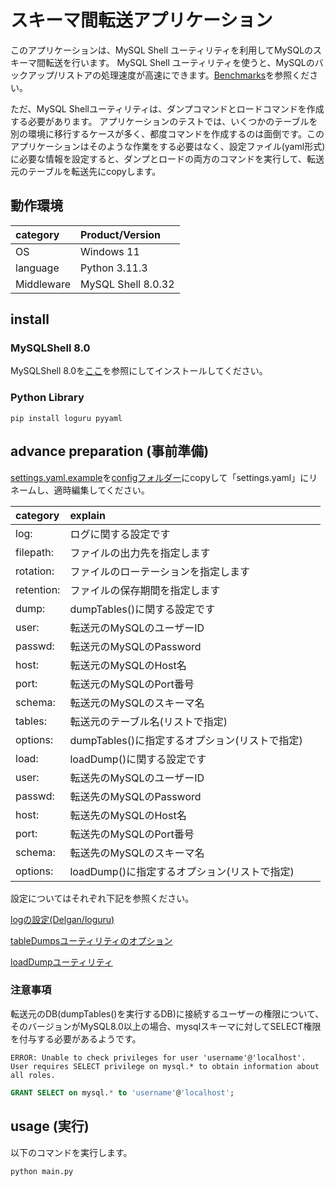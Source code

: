 # スキーマ間転送アプリケーション

このアプリケーションは、MySQL Shell ユーティリティを利用してMySQLのスキーマ間転送を行います。
MySQL Shell ユーティリティを使うと、MySQLのバックアップ/リストアの処理速度が高速にできます。[Benchmarks](https://dev.mysql.com/blog-archive/mysql-shell-dump-load-part-2-benchmarks/)を参照ください。

ただ、MySQL Shellユーティリティは、ダンプコマンドとロードコマンドを作成する必要があります。
アプリケーションのテストでは、いくつかのテーブルを別の環境に移行するケースが多く、都度コマンドを作成するのは面倒です。このアプリケーションはそのような作業をする必要はなく、設定ファイル(yaml形式)に必要な情報を設定すると、ダンプとロードの両方のコマンドを実行して、転送元のテーブルを転送先にcopyします。

## 動作環境

|category   |Product/Version       |
|:----------|:---------------------|
|OS         | Windows 11           |
|language   | Python 3.11.3        |
|Middleware | MySQL Shell 8.0.32   |

## install

### MySQLShell 8.0

MySQLShell 8.0を[ここ](mysqlsh_utility/README.md)を参照にしてインストールしてください。

### Python Library 

```Shell Session (console)
pip install loguru pyyaml
```

## advance preparation (事前準備)

[settings.yaml.example](config/settings.yaml.example)を[configフォルダー](config)にcopyして「settings.yaml」にリネームし、適時編集してください。


|category     |explain                           |
|:------------|:---------------------------------|
|log:         | ログに関する設定です　　　　　　　　|
| filepath:   | ファイルの出力先を指定します　　　　|
| rotation:   | ファイルのローテーションを指定します|
| retention:  | ファイルの保存期間を指定します　　　|
|dump:        | dumpTables()に関する設定です　　 　|
| user:       | 転送元のMySQLのユーザーID  　　　　|
| passwd:     | 転送元のMySQLのPassword   　　　　|
| host:       | 転送元のMySQLのHost名　　  　　　　|
| port:       | 転送元のMySQLのPort番号    　　　　|
| schema:     | 転送元のMySQLのスキーマ名  　　　　|
| tables:     | 転送元のテーブル名(リストで指定) 　|
| options:    | dumpTables()に指定するオプション(リストで指定) 　|
|load:        | loadDump()に関する設定です　 　　　　　|
| user:       | 転送先のMySQLのユーザーID  　　　　|
| passwd:     | 転送先のMySQLのPassword   　　　　|
| host:       | 転送先のMySQLのHost名　　  　　　　|
| port:       | 転送先のMySQLのPort番号    　　　　|
| schema:     | 転送先のMySQLのスキーマ名  　　　　|
| options:    | loadDump()に指定するオプション(リストで指定) 　|

設定についてはそれぞれ下記を参照ください。

[logの設定(Delgan/loguru)](https://github.com/Delgan/loguru)

[tableDumpsユーティリティのオプション](https://dev.mysql.com/doc/mysql-shell/8.0/ja/mysql-shell-utilities-dump-instance-schema.html)

[loadDumpユーティリティ](https://dev.mysql.com/doc/mysql-shell/8.0/ja/mysql-shell-utilities-load-dump.html)

### 注意事項

転送元のDB(dumpTables()を実行するDB)に接続するユーザーの権限について、そのバージョンがMySQL8.0以上の場合、mysqlスキーマに対してSELECT権限を付与する必要があるようです。

```Shell Session (console)
ERROR: Unable to check privileges for user 'username'@'localhost'. User requires SELECT privilege on mysql.* to obtain information about all roles.
```

```sql
GRANT SELECT on mysql.* to 'username'@'localhost';
```

## usage (実行)

以下のコマンドを実行します。

```Shell Session (console)
python main.py
```
